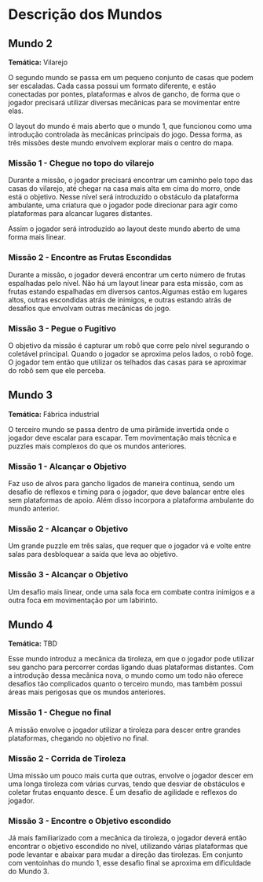 # Descrição dos Mundos
## Mundo 2
**Temática:** Vilarejo

O segundo mundo se passa em um pequeno conjunto de casas que podem ser escaladas. Cada cassa possui um formato diferente, e estão conectadas por pontes, plataformas e alvos de gancho, de forma que o jogador precisará utilizar diversas mecânicas para se movimentar entre elas.

O layout do mundo é mais aberto que o mundo 1, que funcionou como uma introdução controlada às mecânicas principais do jogo. Dessa forma, as três missões deste mundo envolvem explorar mais o centro do mapa. 

### Missão 1 - Chegue no topo do vilarejo
Durante a missão, o jogador precisará encontrar um caminho pelo topo das casas do vilarejo, até chegar na casa mais alta em cima do morro, onde está o objetivo. Nesse nível será introduzido o obstáculo da plataforma ambulante, uma criatura que o jogador pode direcionar para agir como plataformas para alcancar lugares distantes.

Assim o jogador será introduzido ao layout deste mundo aberto de uma forma mais linear.

### Missão 2 - Encontre as Frutas Escondidas
Durante a missão, o jogador deverá encontrar um certo número de frutas espalhadas pelo nível. Não há um layout linear para esta missão, com as frutas estando espalhadas em diversos cantos.Algumas estão em lugares altos, outras escondidas atrás de inimigos, e outras estando atrás de desafios que envolvam outras mecânicas do jogo.

### Missão 3 - Pegue o Fugitivo
O objetivo da missão é capturar um robô que corre pelo nível segurando o coletável principal. Quando o jogador se aproxima pelos lados, o robô foge. O jogador tem então que utilizar os telhados das casas para se aproximar do robô sem que ele perceba. 

## Mundo 3
**Temática:** Fábrica industrial

O terceiro mundo se passa dentro de uma pirâmide invertida onde o jogador deve escalar para escapar. Tem movimentação mais técnica e puzzles mais complexos do que os mundos anteriores.

### Missão 1 - Alcançar o Objetivo
Faz uso de alvos para gancho ligados de maneira continua, sendo um desafio de reflexos e timing para o jogador, que deve balancar entre eles sem plataformas de apoio. Além disso incorpora a plataforma ambulante do mundo anterior.

### Missão 2 - Alcançar o Objetivo
Um grande puzzle em três salas, que requer que o jogador vá e volte entre salas para desbloquear a saída que leva ao objetivo.

### Missão 3 - Alcançar o Objetivo
Um desafio mais linear, onde uma sala foca em combate contra inimigos e a outra foca em movimentação por um labirinto.

## Mundo 4
**Temática:** TBD

Esse mundo introduz a mecânica da tiroleza, em que o jogador pode utilizar seu gancho para percorrer cordas ligando duas plataformas distantes. Com a introdução dessa mecânica nova, o mundo como um todo não oferece desafios tão complicados quanto o terceiro mundo, mas também possui áreas mais perigosas que os mundos anteriores.  

### Missão 1 - Chegue no final
A missão envolve o jogador utilizar a tiroleza para descer entre grandes plataformas, chegando no objetivo no final.

### Missão 2 - Corrida de Tiroleza
Uma missão um pouco mais curta que outras, envolve o jogador descer em uma longa tiroleza com várias curvas, tendo que desviar de obstáculos e coletar frutas enquanto desce. É um desafio de agilidade e reflexos do jogador.

### Missão 3 - Encontre o Objetivo escondido
Já mais familiarizado com a mecânica da tiroleza, o jogador deverá então encontrar o objetivo escondido no nível, utilizando várias plataformas que pode levantar e abaixar para mudar a direção das tirolezas. Em conjunto com ventoinhas do mundo 1, esse desafio final se aproxima em dificuldade do Mundo 3. 